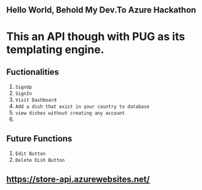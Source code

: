 ## Hello World, Behold My Dev.To Azure Hackathon
# This an API though with PUG as its templating engine.

## Fuctionalities 
1. `SignUp`
2. `SignIn`
3. `Visit Dashboard`
3. `Add a dish that exist in your country to database `
4. `view dishes without creating any account`
5. 

## Future Functions
1. `Edit Button`
2. `Delete Dish Button`


## https://store-api.azurewebsites.net/